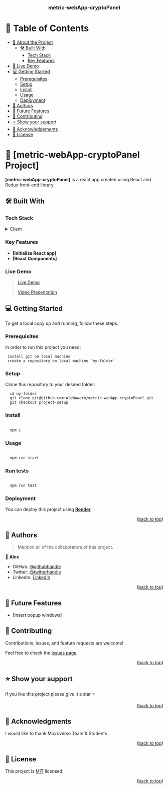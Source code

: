 <a name="readme-top"></a>

<div align="center">

  <h3><b>metric-webApp-cryptoPanel</b></h3>

</div>

<!-- TABLE OF CONTENTS -->

# 📗 Table of Contents

- [📖 About the Project](#about-project)
  - [🛠 Built With](#built-with)
    - [Tech Stack](#tech-stack)
    - [Key Features](#key-features)
- [🚀 Live Demo](#live-demo)
- [💻 Getting Started](#getting-started)
  - [Prerequisites](#prerequisites)
  - [Setup](#setup)
  - [Install](#install)
  - [Usage](#usage)
  - [Deployment](#triangular_flag_on_post-deployment)
- [👥 Authors](#authors)
- [🔭 Future Features](#future-features)
- [🤝 Contributing](#contributing)
- [⭐️ Show your support](#support)
- [🙏 Acknowledgements](#acknowledgements)
- [📝 License](#license)

<!-- PROJECT DESCRIPTION -->

# 📖 [metric-webApp-cryptoPanel Project] <a name="about-project"></a>

**[metric-webApp-cryptoPanel]** is a react app created using React and Redux front-end library.

## 🛠 Built With <a name="built-with"></a>

### Tech Stack <a name="tech-stack"></a>

<details>
  <summary>Client</summary>
  <ul>
    <li><a href="#">React</a></li>
     <li><a href="#">Redux</a></li>
    <li><a href="#">JSX</a></li>
    <li><a href="#">CSS</a></li>
    <li><a href="#">JavaScript</a></li>
  </ul>
</details>

### Key Features <a name="key-features"></a>

- **[Initialize React app]**
- **[React Components]**

### Live Demo <a name="live-demo"></a>

> [Live Demo](https://cryptopanel.onrender.com/Cryptopanel/)

> [Video Presentation](https://www.loom.com/share/d7424068bc79412c95668bfed53a4abd)

## 💻 Getting Started <a name="getting-started"></a>

To get a local copy up and running, follow these steps.

### Prerequisites <a name="prerequisites"></a>

In order to run this project you need:

```
 install git on local machine
 create a repository on local machine `my-folder`

```

### Setup <a name="setup"></a>

Clone this repository to your desired folder:

```
  cd my-folder
  git clone git@github.com:AleWaweru/metric-webApp-cryptoPanel.git
  git checkout project-setup

```

### Install <a name="install"></a>

```sh

  npm i

```

### Usage <a name="usage"></a>

```sh

  npm run start

```

### Run tests <a name="test"></a>

```sh

  npm run test

```

### Deployment <a name="triangular_flag_on_post-deployment"></a>

You can deploy this project using **[Render](https://render.com/)**

<p align="right">(<a href="#readme-top">back to top</a>)</p>

<!-- AUTHORS -->

## 👥 Authors <a name="authors"></a>

> Mention all of the collaborators of this project.


👤 **Alex**

- GitHub: [@githubhandle](https://github.com/AleWaweru/)
- Twitter: [@twitterhandle](https://twitter.com/ngashalex)
- LinkedIn: [LinkedIn](https://www.linkedin.com/in/alex-ng-ang-a-waweru-2b2701180/)

<p align="right">(<a href="#readme-top">back to top</a>)</p>

## 🔭 Future Features <a name="future-features"></a>

- [Insert popup windows]

<!-- CONTRIBUTING -->

## 🤝 Contributing <a name="contributing"></a>

Contributions, issues, and feature requests are welcome!

Feel free to check the [issues page](https://github.com/AleWaweru/metric-webApp-cryptoPanel/src).

<p align="right">(<a href="#readme-top">back to top</a>)</p>

<!-- SUPPORT -->

## ⭐️ Show your support <a name="support"></a>

If you like this project please give it a star ⭐️

<p align="right">(<a href="#readme-top">back to top</a>)</p>

<!-- ACKNOWLEDGEMENTS -->

## 🙏 Acknowledgments <a name="acknowledgements"></a>

I would like to thank Microverse Team & Students

<p align="right">(<a href="#readme-top">back to top</a>)</p>

<!-- LICENSE -->

## 📝 License <a name="license"></a>

This project is [MIT](./LICENSE) licensed.

<p align="right">(<a href="#readme-top">back to top</a>)</p>